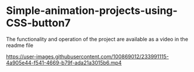 # Simple-animation-projects-using-CSS-button7
The functionality and operation of the project are available as a video in the readme file


https://user-images.githubusercontent.com/100869012/233991115-4a905e44-f541-4669-b79f-ada21a3015b6.mp4


